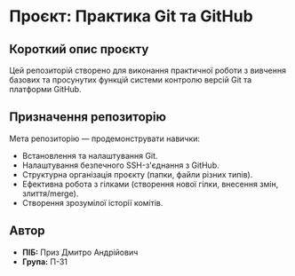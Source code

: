 # Проєкт: Практика Git та GitHub

## Короткий опис проєкту
Цей репозиторій створено для виконання практичної роботи з вивчення базових та просунутих функцій системи контролю версій Git та платформи GitHub.

## Призначення репозиторію
Мета репозиторію — продемонструвати навички:
* Встановлення та налаштування Git.
* Налаштування безпечного SSH-з'єднання з GitHub.
* Структурна організація проєкту (папки, файли різних типів).
* Ефективна робота з гілками (створення нової гілки, внесення змін, злиття/merge).
* Створення зрозумілої історії комітів.

## Автор
* **ПІБ:** Приз Дмитро Андрійович
* **Група:** П-31
